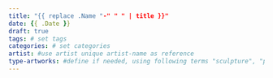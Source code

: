 ```yaml
---
title: "{{ replace .Name "-" " " | title }}"
date: {{ .Date }}
draft: true
tags: # set tags
categories: # set categories
artist: #use artist unique artist-name as reference
type-artworks: #define if needed, using following terms "sculpture", "painting", "mixed-media"
---
```

